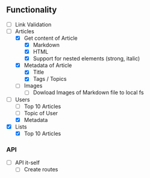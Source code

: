 ## Functionality

  - [ ] Link Validation
  - [ ] Articles
    - [x] Get content of Article
      - [x] Markdown
      - [x] HTML
      - [x] Support for nested elements (strong, italic)
    - [x] Metadata of Article
      - [x] Title
      - [x] Tags / Topics
    - [ ] Images
      - [ ] Dowload Images of Markdown file to local fs

  - [ ] Users
    - [ ] Top 10 Articles
    - [ ] Topic of User
    - [x] Metadata
  
  - [x] Lists
    - [x] Top 10 Articles

### API
  - [ ] API it-self 
    - [ ] Create routes